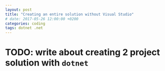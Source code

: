 ```yaml
---
layout: post
title: "Creating an entire solution without Visual Studio"
# date: 2017-05-26 12:00:00 +0200
categories: coding
tags: dotnet .net
---
```


# TODO: write about creating 2 project solution with `dotnet`
